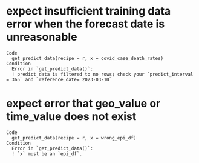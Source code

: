 # expect insufficient training data error when the forecast date is unreasonable

    Code
      get_predict_data(recipe = r, x = covid_case_death_rates)
    Condition
      Error in `get_predict_data()`:
      ! predict data is filtered to no rows; check your `predict_interval = 365` and `reference_date= 2023-03-10`

# expect error that geo_value or time_value does not exist

    Code
      get_predict_data(recipe = r, x = wrong_epi_df)
    Condition
      Error in `get_predict_data()`:
      ! `x` must be an `epi_df`.

